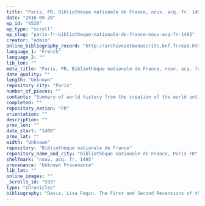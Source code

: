 ```yaml
---
title: "Paris, FR, Bibliothèque nationale de France, nouv. acq. fr. 1495"
date: "2016-09-28"
wp_id: "4520"
wp_type: "scroll"
wp_slug: "paris-fr-bibliotheque-nationale-de-france-nouv-acq-fr-1495"
creator: "admin"
online_bibliography_record: "http://archivesetmanuscrits.bnf.fr/ead.html?id=FRBNFEAD000039124"
language_1: "French"
language_2: ""
lib_lon: ""
meta_title: "Paris, FR, Bibliothèque nationale de France, nouv. acq. fr. 1495"
date_quality: ""
length: "Unknown"
repository_city: "Paris"
number_of_pieces: ""
contents: "Summary of world history from the creation of the world until 15th century."
completed: ""
repository_nation: "FR"
orientation: ""
description: ""
prov_lon: ""
date_start: "1400"
prov_lat: ""
width: "Unknown"
repository: "Bibliothèque nationale de France"
repository_name_and_city: "Bibliothèque nationale de France, Paris FR"
shelfmark: "nouv. acq. fr. 1495"
provenance: "Unknown Provenance"
lib_lat: ""
online_images: ""
_scrolls_id: "593"
type: "Chronicles"
bibliography: "Davis, Lisa Fagin. The First and Second Recensions of the Chronique Anonyme Universelle: Houghton MS Typ 41 and MS Fr 49. Cambridge, MA: Harvard University, 2009."
---
```




